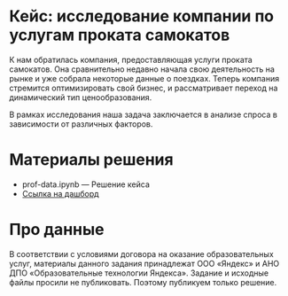 # Кейс: исследование компании по услугам проката самокатов

К нам обратилась компания, предоставляющая услуги проката самокатов. Она сравнительно недавно начала свою деятельность на рынке и уже собрала некоторые данные о поездках. Теперь компания стремится оптимизировать свой бизнес, и рассматривает переход на динамический тип ценообразования.

В рамках исследования наша задача заключается в анализе спроса в зависимости от различных факторов.

# Материалы решения
- prof-data.ipynb — Решение кейса
- [Ссылка на дашборд](https://clck.ru/3LYjHh)

# Про данные
В соответствии с условиями договора на оказание образовательных услуг, материалы данного задания принадлежат ООО «Яндекс» и АНО ДПО «Образовательные технологии Яндекса». Задание и исходные файлы просили не публиковать. Поэтому публикуем только решение. 

